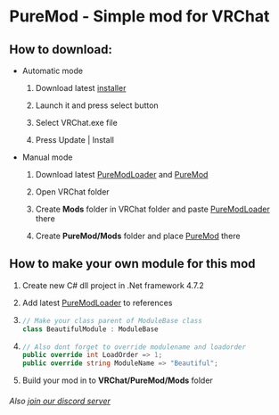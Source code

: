 # PureMod - Simple mod for VRChat

## How to download:

- Automatic mode
  
  1. Download latest [installer](https://github.com/PureFoxCore/PureMod/releases/latest/download/PureModInstaller.exe)
  
  2. Launch it and press select button
  
  3. Select VRChat.exe file
  
  4. Press Update | Install

- Manual mode
  
  1. Download latest [PureModLoader](https://github.com/PureFoxCore/PureMod/releases/latest/download/PureModLoader.dll) and [PureMod](https://github.com/PureFoxCore/PureMod/releases/latest/download/PureMod.dll)
  
  2. Open VRChat folder
  
  3. Create **Mods** folder in VRChat folder and paste [PureModLoader](https://github.com/PureFoxCore/PureMod/releases/latest/download/PureModLoader.dll) there
  
  4. Create **PureMod/Mods** folder and place [PureMod](https://github.com/PureFoxCore/PureMod/releases/latest/download/PureMod.dll) there
     

## How to make your own module for this mod

1. Create new C# dll project in .Net framework 4.7.2

2. Add latest [PureModLoader](https://github.com/PureFoxCore/PureMod/releases/latest/download/PureModLoader.dll) to references

3. ```csharp
   // Make your class parent of ModuleBase class
   class BeautifulModule : ModuleBase
   ```

4. ```csharp
   // Also dont forget to override modulename and loadorder
   public override int LoadOrder => 1;
   public override string ModuleName => "Beautiful";
   ```

5. Build your mod in to **VRChat/PureMod/Mods** folder
   

###### Also [join our discord server](https://discord.gg/VCbeWNW)
